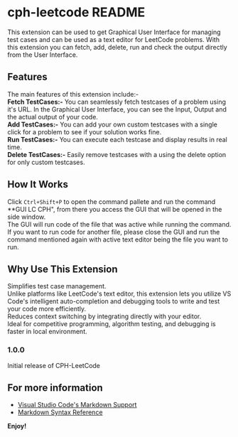 # cph-leetcode README

This extension can be used to get Graphical User Interface for managing test cases and can be used as a text editor for LeetCode problems. With this extension you can fetch, add, delete, run and check the output directly from the User Interface.

## Features

The main features of this extension include:-  
**Fetch TestCases:-** You can seamlessly fetch testcases of a problem using it's URL. In the Graphical User Interface, you can see the Input, Output and the actual output of your code.  
**Add TestCases:-** You can add your own custom testcases with a single click for a problem to see if your solution works fine.  
**Run TestCases:-** You can execute each testcase and display results in real time.  
**Delete TestCases:-** Easily remove testcases with a using the delete option for only custom testcases.  


## How It Works
Click `Ctrl+Shift+P` to open the command pallete and run the command **GUI LC CPH", from there you access the GUI that will be opened in the side window.   
The GUI will run code of the file that was active while running the command. If you want to run code for another file, please close the GUI and run the command mentioned again with active text editor being the file you want to run.  


## Why Use This Extension
Simplifies test case management.  
Unlike platforms like LeetCode's text editor, this extension lets you utilize VS Code's intelligent auto-completion and debugging tools to write and test your code more efficiently.  
Reduces context switching by integrating directly with your editor.  
Ideal for competitive programming, algorithm testing, and debugging is faster in local environment.  


### 1.0.0

Initial release of CPH-LeetCode  

## For more information

* [Visual Studio Code's Markdown Support](http://code.visualstudio.com/docs/languages/markdown)
* [Markdown Syntax Reference](https://help.github.com/articles/markdown-basics/)

**Enjoy!**
